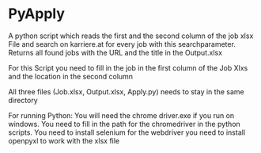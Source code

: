 # PyApply
A python script which reads the first and the second column of the job xlsx File and search on karriere.at for every job with this searchparameter. Returns all found jobs with the URL and the title in the Output.xlsx

For this Script you need to fill in the job in the first column of the Job Xlxs and the location in the second column

All three files (Job.xlsx, Output.xlsx, Apply.py) needs to stay in the same directory

For running Python:
You will need the chrome driver.exe if you run on windows. You need to fill in the path for the chromedriver in the python scripts.
You need to install selenium for the webdriver
you need to install openpyxl to work with the xlsx file